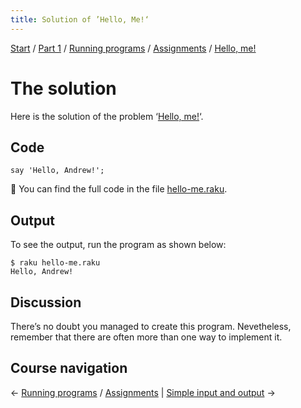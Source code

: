 ```yaml
---
title: Solution of ’Hello, Me!‘
---
```


[Start](../../../..) / [Part 1](../../../../part1) / [Running programs](../../..) / [Assignments](../..) / [Hello, me!](..)

# The solution

Here is the solution of the problem ‘[Hello, me!](../)‘.

## Code

    say 'Hello, Andrew!';

👀 You can find the full code in the file [hello-me.raku](https://github.com/ash/raku-course/blob/master/running-programs/assignments/hello-me/solution/hello-me.raku).

## Output

To see the output, run the program as shown below:

    $ raku hello-me.raku 
    Hello, Andrew!

## Discussion

There’s no doubt you managed to create this program. Nevetheless, remember that there are often more than one way to implement it.

## Course navigation

← [Running programs](../../..) / [Assignments](../..) | [Simple input and output](../../../simple-input-output) →
